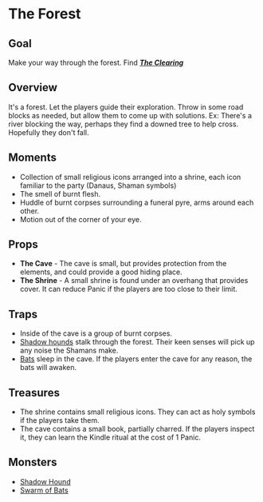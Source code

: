 # The Forest
## Goal
Make your way through the forest. Find ***[The Clearing](The%20Clearing/README.md)***

## Overview
It's a forest. Let the players guide their exploration. Throw in some road blocks as needed, but allow them to come up with solutions. Ex: There's a river blocking the way, perhaps they find a downed tree to help cross. Hopefully they don't fall.

## Moments
- Collection of small religious icons arranged into a shrine, each icon familiar to the party (Danaus, Shaman symbols)
- The smell of burnt flesh.
- Huddle of burnt corpses surrounding a funeral pyre, arms around each other.
- Motion out of the corner of your eye.

## Props
- **The Cave** - The cave is small, but provides protection from the elements, and could provide a good hiding place.
- **The Shrine** - A small shrine is found under an overhang that provides cover. It can reduce Panic if the players are too close to their limit.

## Traps
- Inside of the cave is a group of burnt corpses.
- [Shadow hounds](../Monsters/Shadow%20Hound.md) stalk through the forest. Their keen senses will pick up any noise the Shamans make.
- [Bats](../Monsters/Swarm%20of%20Bats.md) sleep in the cave. If the players enter the cave for any reason, the bats will awaken.

## Treasures
- The shrine contains small religious icons. They can act as holy symbols if the players take them.
- The cave contains a small book, partially charred. If the players inspect it, they can learn the Kindle ritual at the cost of 1 Panic.

## Monsters
- [Shadow Hound](../Monsters/Shadow%20Hound.md)
- [Swarm of Bats](../Monsters/Swarm%20of%20Bats.md)